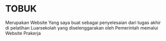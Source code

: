 # TOBUK
Merupakan Website Yang saya buat sebagai penyelesaian dari tugas akhir di pelatihan Luarsekolah yang diselenggarakan oleh Pemerintah memalui Website Prakerja
